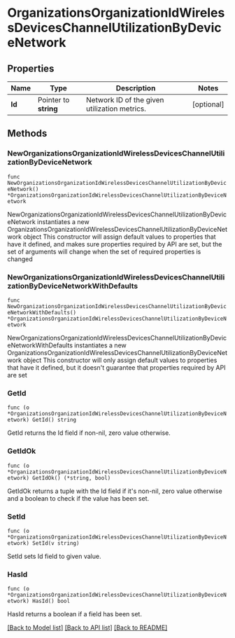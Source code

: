 # OrganizationsOrganizationIdWirelessDevicesChannelUtilizationByDeviceNetwork

## Properties

Name | Type | Description | Notes
------------ | ------------- | ------------- | -------------
**Id** | Pointer to **string** | Network ID of the given utilization metrics. | [optional] 

## Methods

### NewOrganizationsOrganizationIdWirelessDevicesChannelUtilizationByDeviceNetwork

`func NewOrganizationsOrganizationIdWirelessDevicesChannelUtilizationByDeviceNetwork() *OrganizationsOrganizationIdWirelessDevicesChannelUtilizationByDeviceNetwork`

NewOrganizationsOrganizationIdWirelessDevicesChannelUtilizationByDeviceNetwork instantiates a new OrganizationsOrganizationIdWirelessDevicesChannelUtilizationByDeviceNetwork object
This constructor will assign default values to properties that have it defined,
and makes sure properties required by API are set, but the set of arguments
will change when the set of required properties is changed

### NewOrganizationsOrganizationIdWirelessDevicesChannelUtilizationByDeviceNetworkWithDefaults

`func NewOrganizationsOrganizationIdWirelessDevicesChannelUtilizationByDeviceNetworkWithDefaults() *OrganizationsOrganizationIdWirelessDevicesChannelUtilizationByDeviceNetwork`

NewOrganizationsOrganizationIdWirelessDevicesChannelUtilizationByDeviceNetworkWithDefaults instantiates a new OrganizationsOrganizationIdWirelessDevicesChannelUtilizationByDeviceNetwork object
This constructor will only assign default values to properties that have it defined,
but it doesn't guarantee that properties required by API are set

### GetId

`func (o *OrganizationsOrganizationIdWirelessDevicesChannelUtilizationByDeviceNetwork) GetId() string`

GetId returns the Id field if non-nil, zero value otherwise.

### GetIdOk

`func (o *OrganizationsOrganizationIdWirelessDevicesChannelUtilizationByDeviceNetwork) GetIdOk() (*string, bool)`

GetIdOk returns a tuple with the Id field if it's non-nil, zero value otherwise
and a boolean to check if the value has been set.

### SetId

`func (o *OrganizationsOrganizationIdWirelessDevicesChannelUtilizationByDeviceNetwork) SetId(v string)`

SetId sets Id field to given value.

### HasId

`func (o *OrganizationsOrganizationIdWirelessDevicesChannelUtilizationByDeviceNetwork) HasId() bool`

HasId returns a boolean if a field has been set.


[[Back to Model list]](../README.md#documentation-for-models) [[Back to API list]](../README.md#documentation-for-api-endpoints) [[Back to README]](../README.md)


